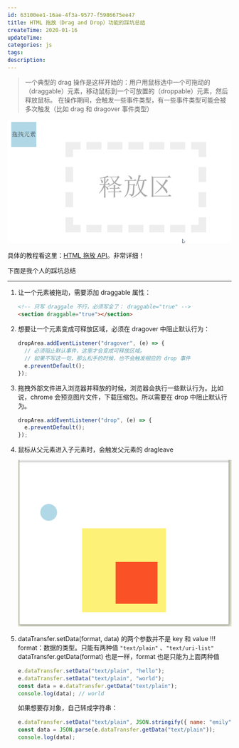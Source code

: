```yaml
---
id: 63100ee1-16ae-4f3a-9577-f5986675ee47
title: HTML 拖放（Drag and Drop）功能的踩坑总结
createTime: 2020-01-16
updateTime:
categories: js
tags:
description:
---
```


> 一个典型的 drag 操作是这样开始的：用户用鼠标选中一个可拖动的（draggable）元素，移动鼠标到一个可放置的（droppable）元素，然后释放鼠标。
> 在操作期间，会触发一些事件类型，有一些事件类型可能会被多次触发（比如 drag 和 dragover 事件类型）

![在这里插入图片描述](../post-assets/19fbf165-e96a-4dac-825c-2a915be00fb5.png)

具体的教程看这里：[HTML 拖放 API](https://developer.mozilla.org/zh-CN/docs/Web/API/HTML_Drag_and_Drop_API)。非常详细！

下面是我个人的踩坑总结

---

1. 让一个元素被拖动，需要添加 draggable 属性：
   ```html
   <!-- 只写 draggale 不行，必须写全了： draggable="true" -->
   <section draggable="true"></section>
   ```
2. 想要让一个元素变成可释放区域，必须在 dragover 中阻止默认行为：
   ```js
   dropArea.addEventListener("dragover", (e) => {
     // 必须阻止默认事件，这里才会变成可释放区域。
     // 如果不写这一句，那么松手的时候，也不会触发相应的 drop 事件
     e.preventDefault();
   });
   ```
3. 拖拽外部文件进入浏览器并释放的时候，浏览器会执行一些默认行为。比如说，chrome 会预览图片文件，下载压缩包。所以需要在 drop 中阻止默认行为。
   ```js
   dropArea.addEventListener("drop", (e) => {
     e.preventDefault();
   });
   ```
4. 鼠标从父元素进入子元素时，会触发父元素的 dragleave

   ![在这里插入图片描述](../post-assets/bc15d19d-bc37-4874-bd0f-473e1ec6a75f.png)

5. dataTransfer.setData(format, data) 的两个参数并不是 key 和 value !!!
   format：数据的类型。只能有两种值 `"text/plain"` 、`"text/uri-list"`
   dataTransfer.getData(format) 也是一样，format 也是只能为上面两种值
   ```js
   e.dataTransfer.setData("text/plain", "hello");
   e.dataTransfer.setData("text/plain", "world");
   const data = e.dataTransfer.getData("text/plain");
   console.log(data); // world
   ```
   如果想要存对象，自己转成字符串：
   ```js
   e.dataTransfer.setData("text/plain", JSON.stringify({ name: "emily", age: 11 }));
   const data = JSON.parse(e.dataTransfer.getData("text/plain"));
   console.log(data);
   ```
